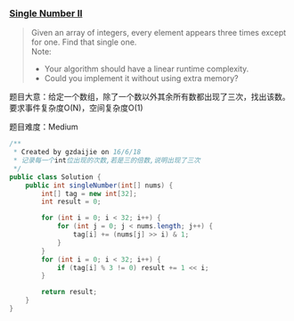 ### [Single Number II](https://leetcode.com/problems/single-number-ii/)

> Given an array of integers, every element appears three times except for one. Find that single one. <br/>
> Note: <br/>
> * Your algorithm should have a linear runtime complexity.  <br/>
> * Could you implement it without using extra memory? 

题目大意：给定一个数组，除了一个数以外其余所有数都出现了三次，找出该数。要求事件复杂度O(N)，空间复杂度O(1)

题目难度：Medium

```java
/**
 * Created by gzdaijie on 16/6/18
 * 记录每一个int位出现的次数,若是三的倍数,说明出现了三次
 */
public class Solution {
    public int singleNumber(int[] nums) {
        int[] tag = new int[32];
        int result = 0;

        for (int i = 0; i < 32; i++) {
            for (int j = 0; j < nums.length; j++) {
                tag[i] += (nums[j] >> i) & 1;
            }
        }
        for (int i = 0; i < 32; i++) {
            if (tag[i] % 3 != 0) result += 1 << i;
        }

        return result;
    }
}
```